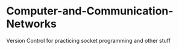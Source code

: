 # Computer-and-Communication-Networks
Version Control for practicing socket programming and other stuff
